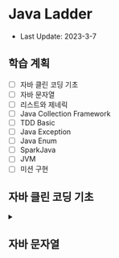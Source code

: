 # Java Ladder

- Last Update: 2023-3-7

## 학습 계획   

-[ ] 자바 클린 코딩 기초      
-[ ] 자바 문자열   
-[ ] 리스트와 제네릭   
-[ ] Java Collection Framework   
-[ ] TDD Basic   
-[ ] Java Exception   
-[ ] Java Enum   
-[ ] SparkJava   
-[ ] JVM   
-[ ] 미션 구현   

## 자바 클린 코딩 기초
<details>
<summary></summary>

### 객체지향 생활체조 원칙
#### 1. 한 메서드에 오직 한 단계의 들여쓰기(indent)만 한다.   
   - 한 메서드 안에 중첩된 제어구조가 있다면 다단계의 추상화를 코드로 짠 것이며, 고로 한 가지 이상의 일을 하고 있다는 뜻이다.
정확히 한 가지 일을 하는 메서드들로 작업을 하면 코드가 달라지기 시작한다. 애플리케이션의 각 단위가 더 작아짐에 따라 재사용의 수준은 기하급수적으로 상승하기 시작한다.

#### 2. else 예약어를 쓰지 않는다.   
- 효과
    - 조건문을 더 적게 쓰는 코드를 지향 -> 코드를 더 작은 단위로 분리(다형성 등) -> 객체지향
     - 가독성 향상    
     ex. return 문으로 메소드에서 탈출 -> 불필요한 코드 실행 생략 + 잠재적 오류 예방
- 방법
     - 다형성 (ex. 전략 패턴)
     - Early Return
     - 삼항 연산자
     - Guard Clause(보호절 숙어)   
       사전 조건을 판별하여 거짓이라면 예외 혹은 반환 처리하여 더 이상 다음 단계가 실행되지 않도록 사전에 차단하는 방식
    ```java
    class NoGuardClause{
      void foo(int a, int b, int c){
          if(a != 0){
              if(b != 0){
                  if(c != 0){
                      //실행할 코드
                  }
              }
          }
      }
    }
      
    class GuardClause{
      void foo(int a, int b, int c){
          if(a == 0){
              return;
          }
          if(b == 0){
              return;
          }
          if(c == 0){
              return;
          }
          //실행할 코드
      } 
    }
    ```

#### 3. 모든 원시값과 문자열을 포장한다.
- 원시형 변수로는 컴파일러가 의미적으로 맞는 프로그램 작성을 안내할 수 없다. 객체로라면 아주 사소하더라도 컴파일러와 프로그래머에게 그 값이 어떤 값이며, 왜 쓰고 있는지에 대한 정보를 전하는 셈이다.

#### 4. 한 줄에 점을 하나만 찍는다.
- 어떠한 코드 한 줄에서라도 점이 하나 이상 있다면 어쩌면 객체는 다른 두 객체를 동시에 다루고 있을지도 모른다. 이 경우 그 객체는 중개상, 즉 너무 많은 사람들에 대해 지나치게 알고 있는 꼴이다. 그 모든 점들이 연결돼 있다면 대상 객체는 다른 객체에 깊숙이 관여하고 있는 셈이다. 이런 중복된 점들은 캡슐화를 어기고 있다는 방증이기도 하다. 객체가 자기 속을 들여다보려 하기보다는 뭔가 작업을 하도록 만들어야 한다. 캡슐화의 주 요점은 클래스 경계를 벗어나 알 필요가 없는 타입으로 진입하지 않는 것이다.
- 책임 소재의 오류   
  단일 책임 원칙 : 모든 클래스는 하나의 책임만 가지며, 클래스는 그 책임을 완전히 캡슐화해야 한다.
- 디미터의 법칙(LoD)   
  "최소한의 지식 원칙(The Principle of Least Knowledge)으로 알려져 있으며, 모듈은 자신이 조작하는 객체의 속사정을 몰라야 한다는 것을 의미한다.

#### 5. 줄여쓰지 않는다(축약 금지).
- 클래스와 메서드 이름을 한두 단어로 유지하려고 노력하고 문맥을 중복하는 이름을 자제하는 것이 좋다. 클래스 이름이 Order라면 shipOrder라고 메서드 이름을 지을 필요가 없다. 짧게 ship()이라고 하면 클라이언트에서는 order.ship()라고 호출하며, 간결한 호출의 표현이 된다.

#### 6. 모든 엔티티를 작게 유지한다.
- 이 말은 50줄 이상 되는 클래스와 파일이 10개 이상인 패키지는 없어야 한다는 뜻이다. 50줄 이상의 클래스는 보통 한 가지 일 이상을 하는 것이며, 따라서 코드의 이해와 재사용을 점점 더 어렵게 끌고 간다. 클래스를 작게 작성할 때 난감한 경우는 같이 있어야 말이 되는 동작의 묶음이 있을 때다. 이는 패키지를 최대한 활용해야 하는 곳이기도 하다. 클래스가 점점 작아지고 하는 일이 줄어들며 패키지 크기를 제한함에 따라 패키지가 하나의 목적을 달성하기 위해 모인 연관 클래스들의 집합을 나타낸다는 사실을 알아차리게 된다. 패키지도 클래스처럼 응집력 있고 단일한 목표가 있어야 한다. 패키지를 작게 유지하면 패키지 자체가 진정한 정체성을 지니게 된다.
#### 7. 3개 이상의 인스턴스 변수를 가진 클래스를 쓰지 않는다.
- 새로운 인스턴스 변수를 하나 더 기존 클래스에 추가하면 클래스의 응집도는 즉시 떨어진다. 속성의 집합에서 객체를 협력 객체의 계층구조로 분해하면 더 직접적으로 효율적인 객체 모델에 이른다.
```java
class Animal{
    String name;
    String species;
    String color;
    String sound;
        }
```
```java
class Animal{
    Species species;
    String name;
}
class Species{
    String color;
    String sound;
}
```

#### 8. 일급 콜렉션을 쓴다.
- 콜렉션을 포함한 클래스는 반드시 다른 멤버 변수가 없어야 한다.
- 효과
  1. 비지니스에 종속적인 자료구조
  - 특정 조건으로만 생성 할 수 있는 자료구조를 일급 콜렉션으로 생성하여, 검증 로직 생략 가능
  2. Collection의 불변성을 보장
  - Java의 final은 재할당만 금지하므로, 콜렉션의 데이터를 변경할 수 있는 등 완전한 불변성을 보장하지 않는다.
    그래서 Java에서 불변성을 구현하기 위해서는 일급 콜렉션이나 래퍼 클래스를 활용한다.
  - 일급 콜렉션으로 불변 콜렉션 구현   
    콜렉션의 값을 변경할 수 있는 메소드가 없는 일급 콜렉션을 만든다.
  - 래퍼 클래스 (ex. Integer, Character)   
    래퍼 클래스는 불변 객체이기 때문에 한 번 값이 할당되면 변경이 불가능하다.
    
  3. 상태와 행위를 한 곳에서 관리
  ```java
    import java.util.List;
    class Animals{
        //상태
        List<String> animals = {"고양이", "강아지"};
        
        //행위
        long animalCount = animals.stream()
                            .count();
    }
  ```
    위 코드는 상태와 행위가 따로 관리되고 있다.
  ```java
    import java.util.List;
    class Main{
        List<String> animals = {"고양이", "강아지"};
  
        //상태와 행위가 animalGroups라는 한 곳에서 관리되고 있다.
        AnimalGroups animalGroups = new AnimalGroups(animals);
        long animalCount = animalGroups.getCount();
    }

    class AnimalGroups{
        private List<String> animals;
        
        public AnimalGroups(List<String> animals){
            this.animals = animals;
        }     
  
        public long getCount(){
            return animalCount = animals.stream()
                            .count();
        } 
   }
  ```
  위 코드는 상태와 행위가 animalGroups라는 한 곳에서 관리되고 있다.   

  4. 이름이 있는 컬렉션
  - 별도의 타입으로 만듦으로써 변수명으로만 구분하는 것보다 의미가 명확해진다.
  - 타입명으로 검색이 가능해진다.
  
#### 9. 게터/세터/프로퍼티를 쓰지 않는다.
- 강한 캡슐화 경계의 바탕에 깔린 사상은 동작의 검색과 배치를 위해 남겨둔 코드를 만질 다른 프로그래머를 위해 객체 모델의 단일한 지점으로 유도하려는 것이다. 
- “말을 해, 묻지 말고”
- 효과
    - 중복 오류의 극적 축소
    - 새 기능의 구현을 위한 변경의 지역화 개선


   <details>
   <summary>참고자료</summary>
    
  - Guard Clause   
    https://codify.tistory.com/137
  - 성능과 가독성을 높이는 분기 처리 방법
    https://jeaha.dev/80
  - 조건부 로직 간소화
    https://sungjk.github.io/2021/04/17/refactoring-04.html
  - 객체지향 생활체조 원칙   
    https://devwooks.tistory.com/59
  - 더 나은 소프트웨어를 향한 9단계: 객체지향 생활 체조
    https://developerfarm.wordpress.com/2012/02/03/object_calisthenics_summary/
  - 일급 컬렉션의 소개와 써야할 이유
    https://jojoldu.tistory.com/412
  - 래퍼 클래스
    http://www.tcpschool.com/java/java_api_wrapper
    </details>    

</details>

## 자바 문자열
